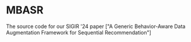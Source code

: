 # MBASR
The source code for our SIGIR '24 paper ["A Generic Behavior-Aware Data Augmentation Framework for Sequential Recommendation"]
